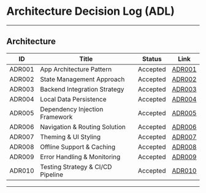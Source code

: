 # Architecture Decision Log (ADL)
---

## Architecture

| ID    | Title                                          | Status     | Link                                               |
|-------|------------------------------------------------|------------|----------------------------------------------------|
| ADR001 | App Architecture Pattern                      | Accepted   | [ADR001](./architecture/ADR001-app-architecture-pattern.md)     |
| ADR002 | State Management Approach                     | Accepted   | [ADR002](./architecture/ADR002-state-management-approach.md)    |
| ADR003 | Backend Integration Strategy                  | Accepted   | [ADR003](./architecture/ADR003-backend-integration-strategy.md) |
| ADR004 | Local Data Persistence                        | Accepted   | [ADR004](./architecture/ADR004-local-data-persistence.md)       |
| ADR005 | Dependency Injection Framework                | Accepted   | [ADR005](./architecture/ADR005-dependency-injection-framework.md) |
| ADR006 | Navigation & Routing Solution                 | Accepted   | [ADR006](./architecture/ADR006-navigation-routing-solution.md)  |
| ADR007 | Theming & UI Styling                          | Accepted   | [ADR007](./architecture/ADR007-theming-ui-styling.md)           |
| ADR008 | Offline Support & Caching                     | Accepted   | [ADR008](./architecture/ADR008-offline-support-caching.md)      |
| ADR009 | Error Handling & Monitoring                   | Accepted   | [ADR009](./architecture/ADR009-error-handling-monitoring.md)    |
| ADR010 | Testing Strategy & CI/CD Pipeline             | Accepted   | [ADR010](./architecture/ADR10-testing-strategy-cicd-pipeline.md) |

---
